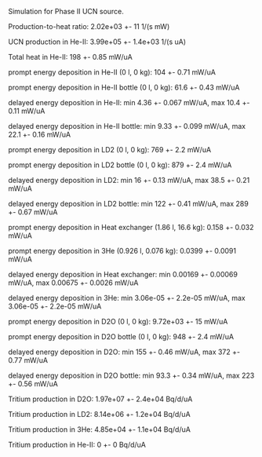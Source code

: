 Simulation for Phase II UCN source.

Production-to-heat ratio:
2.02e+03 +- 11 1/(s mW)

UCN production in He-II:
3.99e+05 +- 1.4e+03 1/(s uA)

Total heat in He-II:
198 +- 0.85 mW/uA

prompt energy deposition in He-II (0 l, 0 kg):
104 +- 0.71 mW/uA

prompt energy deposition in He-II bottle (0 l, 0 kg):
61.6 +- 0.43 mW/uA

delayed energy deposition in He-II:
min 4.36 +- 0.067 mW/uA, max 10.4 +- 0.11 mW/uA

delayed energy deposition in He-II bottle:
min 9.33 +- 0.099 mW/uA, max 22.1 +- 0.16 mW/uA

prompt energy deposition in LD2 (0 l, 0 kg):
769 +- 2.2 mW/uA

prompt energy deposition in LD2 bottle (0 l, 0 kg):
879 +- 2.4 mW/uA

delayed energy deposition in LD2:
min 16 +- 0.13 mW/uA, max 38.5 +- 0.21 mW/uA

delayed energy deposition in LD2 bottle:
min 122 +- 0.41 mW/uA, max 289 +- 0.67 mW/uA

prompt energy deposition in Heat exchanger (1.86 l, 16.6 kg):
0.158 +- 0.032 mW/uA

prompt energy deposition in 3He (0.926 l, 0.076 kg):
0.0399 +- 0.0091 mW/uA

delayed energy deposition in Heat exchanger:
min 0.00169 +- 0.00069 mW/uA, max 0.00675 +- 0.0026 mW/uA

delayed energy deposition in 3He:
min 3.06e-05 +- 2.2e-05 mW/uA, max 3.06e-05 +- 2.2e-05 mW/uA

prompt energy deposition in D2O (0 l, 0 kg):
9.72e+03 +- 15 mW/uA

prompt energy deposition in D2O bottle (0 l, 0 kg):
948 +- 2.4 mW/uA

delayed energy deposition in D2O:
min 155 +- 0.46 mW/uA, max 372 +- 0.77 mW/uA

delayed energy deposition in D2O bottle:
min 93.3 +- 0.34 mW/uA, max 223 +- 0.56 mW/uA

Tritium production in D2O:
1.97e+07 +- 2.4e+04 Bq/d/uA

Tritium production in LD2:
8.14e+06 +- 1.2e+04 Bq/d/uA

Tritium production in 3He:
4.85e+04 +- 1.1e+04 Bq/d/uA

Tritium production in He-II:
0 +- 0 Bq/d/uA

